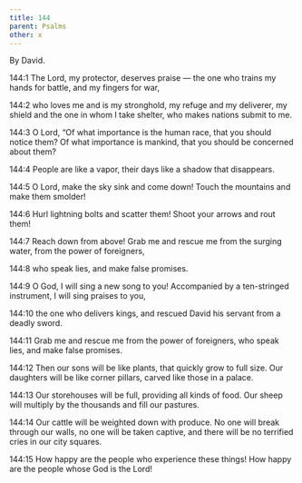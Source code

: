 ```yaml
---
title: 144
parent: Psalms
other: x
---
```



By David.


<a name="144:1">144:1</a> The Lord, my protector, deserves praise — 
the one who trains my hands for battle,
and my fingers for war,

<a name="144:2">144:2</a> who loves me and is my stronghold,
my refuge and my deliverer,
my shield and the one in whom I take shelter,
who makes nations submit to me.

<a name="144:3">144:3</a> O Lord, “Of what importance is the human race, that you should notice them?
Of what importance is mankind, that you should be concerned about them?

<a name="144:4">144:4</a> People are like a vapor,
their days like a shadow that disappears.

<a name="144:5">144:5</a> O Lord, make the sky sink and come down!
Touch the mountains and make them smolder!

<a name="144:6">144:6</a> Hurl lightning bolts and scatter them!
Shoot your arrows and rout them!

<a name="144:7">144:7</a> Reach down from above!
Grab me and rescue me from the surging water,
from the power of foreigners,

<a name="144:8">144:8</a> who speak lies,
and make false promises.

<a name="144:9">144:9</a> O God, I will sing a new song to you!
Accompanied by a ten-stringed instrument, I will sing praises to you,

<a name="144:10">144:10</a> the one who delivers kings,
and rescued David his servant from a deadly sword.

<a name="144:11">144:11</a> Grab me and rescue me from the power of foreigners,
who speak lies,
and make false promises.

<a name="144:12">144:12</a> Then our sons will be like plants,
that quickly grow to full size.
Our daughters will be like corner pillars,
carved like those in a palace.

<a name="144:13">144:13</a> Our storehouses will be full,
providing all kinds of food.
Our sheep will multiply by the thousands
and fill our pastures.

<a name="144:14">144:14</a> Our cattle will be weighted down with produce.
No one will break through our walls,
no one will be taken captive,
and there will be no terrified cries in our city squares.

<a name="144:15">144:15</a> How happy are the people who experience these things!
How happy are the people whose God is the Lord!
